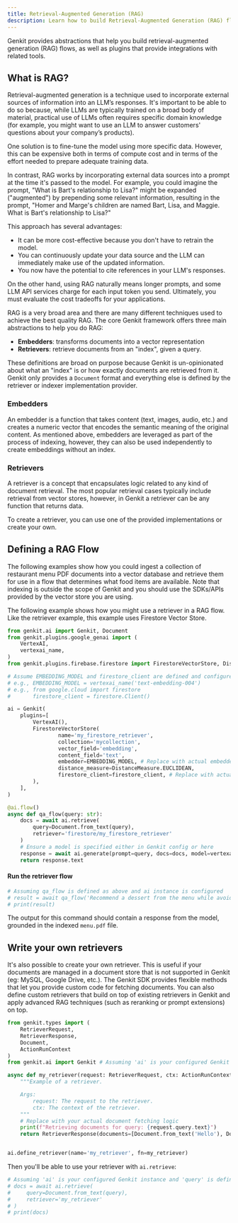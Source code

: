 ```yaml
---
title: Retrieval-Augmented Generation (RAG)
description: Learn how to build Retrieval-Augmented Generation (RAG) flows in Genkit Python using embedders and retrievers.
---
```


Genkit provides abstractions that help you build retrieval-augmented
generation (RAG) flows, as well as plugins that provide integrations with
related tools.

## What is RAG?

Retrieval-augmented generation is a technique used to incorporate external
sources of information into an LLM’s responses. It's important to be able to do
so because, while LLMs are typically trained on a broad body of material,
practical use of LLMs often requires specific domain knowledge (for example, you
might want to use an LLM to answer customers' questions about your company’s
products).

One solution is to fine-tune the model using more specific data. However, this
can be expensive both in terms of compute cost and in terms of the effort needed
to prepare adequate training data.

In contrast, RAG works by incorporating external data sources into a prompt at
the time it's passed to the model. For example, you could imagine the prompt,
"What is Bart's relationship to Lisa?" might be expanded ("augmented") by
prepending some relevant information, resulting in the prompt, "Homer and
Marge's children are named Bart, Lisa, and Maggie. What is Bart's relationship
to Lisa?"

This approach has several advantages:

*   It can be more cost-effective because you don't have to retrain the model.
*   You can continuously update your data source and the LLM can immediately
    make use of the updated information.
*   You now have the potential to cite references in your LLM's responses.

On the other hand, using RAG naturally means longer prompts, and some LLM API
services charge for each input token you send. Ultimately, you must evaluate the
cost tradeoffs for your applications.

RAG is a very broad area and there are many different techniques used to achieve
the best quality RAG. The core Genkit framework offers three main abstractions
to help you do RAG:

*   **Embedders**: transforms documents into a vector representation
*   **Retrievers**: retrieve documents from an "index", given a query.

These definitions are broad on purpose because Genkit is un-opinionated about
what an "index" is or how exactly documents are retrieved from it. Genkit only
provides a `Document` format and everything else is defined by the retriever or
indexer implementation provider.

### Embedders

An embedder is a function that takes content (text, images, audio, etc.) and
creates a numeric vector that encodes the semantic meaning of the original
content. As mentioned above, embedders are leveraged as part of the process of
indexing, however, they can also be used independently to create embeddings
without an index.

### Retrievers

A retriever is a concept that encapsulates logic related to any kind of document
retrieval. The most popular retrieval cases typically include retrieval from
vector stores, however, in Genkit a retriever can be any function that returns
data.

To create a retriever, you can use one of the provided implementations or create
your own.

## Defining a RAG Flow

The following examples show how you could ingest a collection of restaurant menu
PDF documents into a vector database and retrieve them for use in a flow that
determines what food items are available. Note that indexing is outside the scope
of Genkit and you should use the SDKs/APIs provided by the vector store you are using.

The following example shows how you might use a retriever in a RAG flow. Like
the retriever example, this example uses Firestore Vector Store.


```python
from genkit.ai import Genkit, Document
from genkit.plugins.google_genai import (
    VertexAI,
    vertexai_name,
)
from genkit.plugins.firebase.firestore import FirestoreVectorStore, DistanceMeasure

# Assume EMBEDDING_MODEL and firestore_client are defined and configured appropriately
# e.g., EMBEDDING_MODEL = vertexai_name('text-embedding-004')
# e.g., from google.cloud import firestore
#       firestore_client = firestore.Client()

ai = Genkit(
    plugins=[
        VertexAI(),
        FirestoreVectorStore(
                name='my_firestore_retriever',
                collection='mycollection',
                vector_field='embedding',
                content_field='text',
                embedder=EMBEDDING_MODEL, # Replace with actual embedder model name
                distance_measure=DistanceMeasure.EUCLIDEAN,
                firestore_client=firestore_client, # Replace with actual client instance
        ),
    ],
)

@ai.flow()
async def qa_flow(query: str):
    docs = await ai.retrieve(
        query=Document.from_text(query),
        retriever='firestore/my_firestore_retriever'
    )
    # Ensure a model is specified either in Genkit config or here
    response = await ai.generate(prompt=query, docs=docs, model=vertexai_name('gemini-1.5-flash')) # Example model
    return response.text
```

#### Run the retriever flow

```python
# Assuming qa_flow is defined as above and ai instance is configured
# result = await qa_flow('Recommend a dessert from the menu while avoiding dairy and nuts')
# print(result)
```

The output for this command should contain a response from the model, grounded
in the indexed `menu.pdf` file.

## Write your own retrievers

It's also possible to create your own retriever. This is useful if your
documents are managed in a document store that is not supported in Genkit (eg:
MySQL, Google Drive, etc.). The Genkit SDK provides flexible methods that let
you provide custom code for fetching documents. You can also define custom
retrievers that build on top of existing retrievers in Genkit and apply advanced
RAG techniques (such as reranking or prompt extensions) on top.

```python
from genkit.types import (
    RetrieverRequest,
    RetrieverResponse,
    Document,
    ActionRunContext
)
from genkit.ai import Genkit # Assuming 'ai' is your configured Genkit instance

async def my_retriever(request: RetrieverRequest, ctx: ActionRunContext):
    """Example of a retriever.

    Args:
        request: The request to the retriever.
        ctx: The context of the retriever.
    """
    # Replace with your actual document fetching logic
    print(f"Retrieving documents for query: {request.query.text}")
    return RetrieverResponse(documents=[Document.from_text('Hello'), Document.from_text('World')])


ai.define_retriever(name='my_retriever', fn=my_retriever)
```

Then you'll be able to use your retriever with `ai.retrieve`:

```python
# Assuming 'ai' is your configured Genkit instance and 'query' is defined
# docs = await ai.retrieve(
#     query=Document.from_text(query),
#     retriever='my_retriever'
# )
# print(docs)
